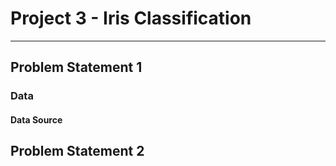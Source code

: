 # Project 3 - Iris Classification

---

## Problem Statement 1

### Data

#### Data Source

## Problem Statement 2



